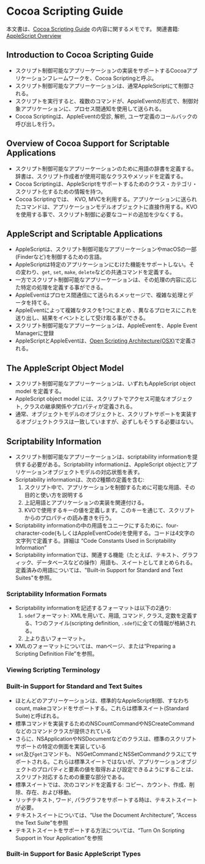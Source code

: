 # Cocoa Scripting Guide
本文書は、[Cocoa Scripting Guide](https://applescriptlibrary.files.wordpress.com/2013/11/cocoa-scripting-guide.pdf) の内容に関するメモです。
関連書籍: [AppleScript Overview](https://applescriptlibrary.files.wordpress.com/2013/11/applescript-overview.pdf)

## Introduction to Cocoa Scripting Guide
* スクリプト制御可能なアプリーケーションの実装をサポートするCocoaアプリケーションフレームワークを、Cocoa Scriptingと呼ぶ。
* スクリプト制御可能なアプリーケーションは、通常AppleScriptにて制御される。
* スクリプトを実行すると、複数のコマンドが、AppleEventの形式で、制御対象アプリケーションに、プロセス間通知を使用して送られる。
* Cocoa Scriptingは、AppleEventの受診, 解析,  ユーザ定義のコールバックの呼び出しを行う。

## Overview of Cocoa Support for Scriptable Applications
* スクリプト制御可能なアプリーケーションのために用語の辞書を定義する。辞書は、スクリプト作成者が使用可能なクラスやメソッドを定義する。
* Cocoa Scriptingは、AppleScriptをサポートするためのクラス・カテゴリ・スクリプト化するための情報を持つ。
* Cocoa Scriptingでは、　KVO, MVCを利用する。アプリケーションに送られたコマンドは、アプリケーションモデルオブジェクトに直接作用する。KVOを使用する事で、スクリプト制御に必要なコードの追加を少なくする。

## AppleScript and Scriptable Applications
* AppleScriptは、スクリプト制御可能なアプリーケーションやmacOSの一部(Finderなど)を制御するための言語。
* AppleScriptは特定のアプリケーションにむけた機能をサポートしない。その変わり、`get`, `set`, `make`, `delete`などの共通コマンドを定義する。
* 一方でスクリプト制御可能なアプリーケーションは、その処理の内容に応じた特定の処理を定義する事ができる。
* AppleEventはプロセス間通信にて送られるメッセージで、複雑な処理とデータを持てる。
* AppleEventによって複雑なタスクを1つにまとめ 、異なるプロセスにこれを送り出し、結果をイベントとして受け取る事ができる。
* スクリプト制御可能なアプリーケーションは、AppleEventを、Apple Event Managerに登録
* AppleScriptとAppleEventは、[Open Scripting Architecture(OSX)](https://applescriptlibrary.files.wordpress.com/2013/11/applescript-overview.pdf)で定義される。

## The AppleScript Object Model
* スクリプト制御可能なアプリーケーションは、いずれもAppleScript object model を定義する。
* AppleScript object model には、スクリプトでアクセス可能なオブジェクト, クラスの継承関係やプロパティが定義される。
* 通常、オブジェクトモデルのオブジェクトと、スクリプトサポートを実装するオブジェクトクラスは一致していますが、必ずしもそうする必要はない。

## Scriptability Information
* スクリプト制御可能なアプリーケーションは、scriptability informationを提供する必要がある。Scriptability informationは、AppleScript objectとアプリケーションオブジェクトモデルの対応状態を表す。
* Scriptability informationは、次の2種類の定義を含む:
  1. スクリプト中で、アプリケーションを制御するために可能な用語、その目的と使い方を説明する
  2. 上記用語とアプリケーションの実装を関連付ける。
  3. KVOで使用するキーの値を定義します。このキーを通じて、スクリプトからのプロパティの読み書きを行う。
* Scriptability informationの中の用語をユニークにするために、four-character-code(もしくはAppleEventCode)を使用する。コードは4文字の文字列で定義する。詳細は “Code Constants Used in Scriptability Information”
* Scriptability informationでは、関連する機能（たとえば、テキスト、グラフィック、データベースなどの操作）用語も、スイートとしてまとめられる。 定義済みの用語については、"Built-in Support for Standard and Text Suites"を参照。

### Scriptability Information Formats
* Scriptability informationを記述するフォーマットは以下の2通り:
  1.  `sdef`フォーマット: XMLを用いて、用語, コマンド, クラス, 定数を定義する、1つのファイル(scripting definition, `.sdef`)に全ての情報が格納される。
  2. 上より古いフォーマット。
* XMLのフォーマットについては、manページ、または“Preparing a Scripting Definition File”を参照。

### Viewing Scripting Terminology

### Built-in Support for Standard and Text Suites
* ほとんどのアプリーケーションは、標準的なAppleScript制御、すなわちcount, makeコマンドをサポートする。これらは標準スイート(Standard Suite)と呼ばれる。
* 標準コマンドを実装するためのNSCountCommandやNSCreateCommandなどのコマンドクラスが提供されている
* さらに、NSApplicationやNSDocumentなどのクラスは、標準のスクリプトサポートの特定の側面を実装している
* `set`及び`get`コマンドも、 NSGetCommandとNSSetCommandクラスにてサポートされる。これらは標準スイートではないが、アプリケーションオブジェクトのプロパティと要素の値を取得および設定できるようにすることは、スクリプト対応するための重要な部分である。
* 標準スイートでは、次のコマンドを定義する: コピー、カウント、作成、削除、存在、および移動。
* リッチテキスト, ワード, パラグラフをサポートする時は、テキストスイートが必要。
* テキストスイートについては、“Use the Document Architecture”, “Access the Text Suite”を参照
* テキストスイートをサポートする方法については、“Turn On Scripting Support in Your Application”を参照

### Built-in Support for Basic AppleScript Types
